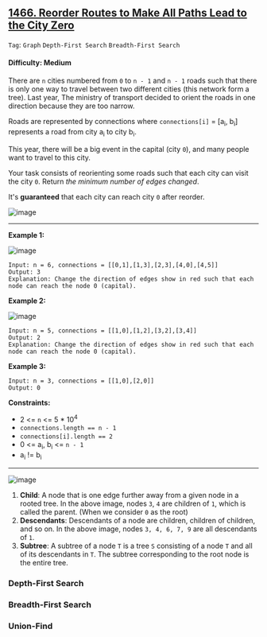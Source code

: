 ## [1466. Reorder Routes to Make All Paths Lead to the City Zero](https://leetcode.com/problems/reorder-routes-to-make-all-paths-lead-to-the-city-zero/)

```Tag```: ```Graph``` ```Depth-First Search``` ```Breadth-First Search```

#### Difficulty: Medium

There are ```n``` cities numbered from ```0``` to ```n - 1``` and ```n - 1``` roads such that there is only one way to travel between two different cities (this network form a tree). Last year, The ministry of transport decided to orient the roads in one direction because they are too narrow.

Roads are represented by connections where ```connections[i]``` = [a<sub>i</sub>, b<sub>i</sub>] represents a road from city a<sub>i</sub> to city b<sub>i</sub>.

This year, there will be a big event in the capital (city ```0```), and many people want to travel to this city.

Your task consists of reorienting some roads such that each city can visit the city ```0```. Return _the minimum number of edges changed_.

It's __guaranteed__ that each city can reach city ```0``` after reorder.

![image](https://user-images.githubusercontent.com/35042430/227409436-7c8356c4-b600-4841-abe6-bb874ad73113.png)

---

__Example 1:__

![image](https://assets.leetcode.com/uploads/2020/05/13/sample_1_1819.png)
```
Input: n = 6, connections = [[0,1],[1,3],[2,3],[4,0],[4,5]]
Output: 3
Explanation: Change the direction of edges show in red such that each node can reach the node 0 (capital).
```

__Example 2:__

![image](https://assets.leetcode.com/uploads/2020/05/13/sample_2_1819.png)
```
Input: n = 5, connections = [[1,0],[1,2],[3,2],[3,4]]
Output: 2
Explanation: Change the direction of edges show in red such that each node can reach the node 0 (capital).
```

__Example 3:__
```
Input: n = 3, connections = [[1,0],[2,0]]
Output: 0
```

__Constraints:__

- 2 <= ```n``` <= 5 * 10<sup>4</sup>
- ```connections.length == n - 1```
- ```connections[i].length == 2```
- 0 <= a<sub>i</sub>, b<sub>i</sub> <= ```n - 1```
- a<sub>i</sub> != b<sub>i</sub>

---

![image](https://leetcode.com/problems/reorder-routes-to-make-all-paths-lead-to-the-city-zero/Figures/1466/1466-1.png)

1. __Child__: A node that is one edge further away from a given node in a rooted tree. In the above image, nodes ```3```, ```4``` are children of ```1```, which is called the parent. (When we consider ```0``` as the root)
2. __Descendants__: Descendants of a node are children, children of children, and so on. In the above image, nodes ```3, 4, 6, 7, 9``` are all descendants of ```1```.
3. __Subtree__: A subtree of a node ```T``` is a tree ```S``` consisting of a node ```T``` and all of its descendants in ```T```. The subtree corresponding to the root node is the entire tree.

### Depth-First Search


### Breadth-First Search


### Union-Find


